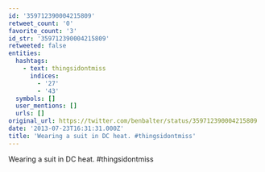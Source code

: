 ```yaml
---
id: '359712390004215809'
retweet_count: '0'
favorite_count: '3'
id_str: '359712390004215809'
retweeted: false
entities:
  hashtags:
    - text: thingsidontmiss
      indices:
        - '27'
        - '43'
  symbols: []
  user_mentions: []
  urls: []
original_url: https://twitter.com/benbalter/status/359712390004215809
date: '2013-07-23T16:31:31.000Z'
title: 'Wearing a suit in DC heat. #thingsidontmiss'
---
```


Wearing a suit in DC heat. #thingsidontmiss